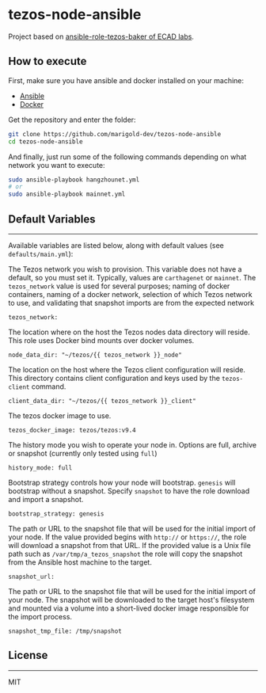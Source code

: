 # tezos-node-ansible

Project based on [ansible-role-tezos-baker of ECAD labs](https://github.com/ecadlabs/ansible-role-tezos-baker).

## How to execute

First, make sure you have ansible and docker installed on your machine:
* [Ansible](https://docs.ansible.com/ansible/latest/installation_guide/intro_installation.html)
* [Docker](https://docs.docker.com/engine/install/)


Get the repository and enter the folder:
``` bash
git clone https://github.com/marigold-dev/tezos-node-ansible
cd tezos-node-ansible
```


And finally, just run some of the following commands depending on what network you want to execute:
``` bash
sudo ansible-playbook hangzhounet.yml
# or
sudo ansible-playbook mainnet.yml
```

## Default Variables
------------

Available variables are listed below, along with default values (see `defaults/main.yml`):

The Tezos network you wish to provision. This variable does not have a default, so you must set it. Typically, values are `carthagenet` or `mainnet`. The `tezos_network` value is used for several purposes; naming of docker containers, naming of a docker network, selection of which Tezos network to use, and validating that snapshot imports are from the expected network

    tezos_network:

The location where on the host the Tezos nodes data directory will reside. This role uses Docker bind mounts over docker volumes.

    node_data_dir: "~/tezos/{{ tezos_network }}_node"

The location on the host where the Tezos client configuration will reside. This directory contains client configuration and keys used by the `tezos-client` command.

    client_data_dir: "~/tezos/{{ tezos_network }}_client"

The tezos docker image to use.

    tezos_docker_image: tezos/tezos:v9.4

The history mode you wish to operate your node in. Options are full, archive or snapshot (currently only tested using `full`)

    history_mode: full

Bootstrap strategy controls how your node will bootstrap. `genesis` will bootstrap without a snapshot. Specify `snapshot` to have the role download and import a snapshot.

    bootstrap_strategy: genesis

The path or URL to the snapshot file that will be used for the initial import of your node. If the value provided begins with `http://` or `https://`, the role will download a snapshot from that URL. If the provided value is a Unix file path such as `/var/tmp/a_tezos_snapshot` the role will copy the snapshot from the Ansible host machine to the target.

    snapshot_url:

The path or URL to the snapshot file that will be used for the initial import of your node. The snapshot will be downloaded to the target host's filesystem and mounted via a volume into a short-lived docker image responsible for the import process.

    snapshot_tmp_file: /tmp/snapshot


## License
-------

MIT
